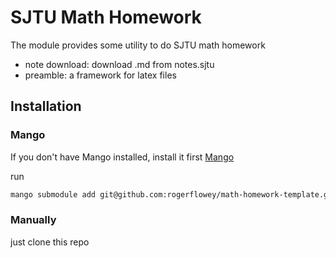 # SJTU Math Homework

The module provides some utility to do SJTU math homework
- note download: download .md from notes.sjtu
- preamble: a framework for latex files

## Installation

### Mango
If you don't have Mango installed, install it first [Mango](https://github.com/Mango-CLI/Mango)

run
```bash
mango submodule add git@github.com:rogerflowey/math-homework-template.git
```

### Manually
just clone this repo